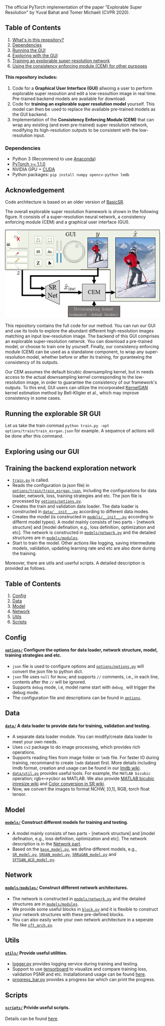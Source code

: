 The official PyTorch implementation of the paper "Explorable Super Resolution" by Yuval Bahat and Tomer Michaeli (CVPR 2020).

## Table of Contents
1. [What's in this reopsitory?](#repository_includes)
1. [Dependencies](#dependencies)
1. [Running the GUI](#GUI_run)
1. [Exploring with the GUI](#GUI_usage)
1. [Training an explorable super-resolution network](#Training)
1. [Using the consistency enforcing module (CEM) for other purposes](./CEM)

#### This repository includes:<a name="repository_includes"></a>
1. Code for a **Graphical User Interface (GUI)** allwoing a user to perform explorable super resoution and edit a low-resoultion image in real time. Pre-trained backend models are available for download. 
2. Code for **training an explorable super resolution model** yourself. This model can then be used to replace the available pre-trained models as the GUI backend.
3. Implementation of the **Consistency Enforcing Module (CEM)** that can wrap any existing (and even pre-trained) super resolution network, modifying its high-resolution outputs to be consistent with the low-resolution input.

### Dependencies

- Python 3 (Recommend to use [Anaconda](https://www.anaconda.com/download/#linux))
- [PyTorch >= 1.1.0](https://pytorch.org/)
- NVIDIA GPU + [CUDA](https://developer.nvidia.com/cuda-downloads)
- Python packages: `pip install numpy opencv-python lmdb`

## Acknowledgement

Code architecture is based on an older version of [BasicSR](https://github.com/junyanz/pytorch-CycleGAN-and-pix2pix).



The overall explorable super resolution framework is shown in the following figure. It consists of a super-resolution neural network, a consistency enforcing module (CEM) and a graphical user interface (GUI). 

<p align="center">
   <img src="fig_framework_scheme_4_github.png">
</p>

This repository contains the full code for our method. You can run our GUI and use its tools to explore the abundant different high-resolution images matching an input low-resolution image. The backend of this GUI comprises an explorable super-resolution netwrok. You can download a pre-trained model, or choose to train one by yourself. Finally, our consistency enforcing module (CEM) can be used as a standalone component, to wrap any super-resolution model, whether before or after its training, for guranteeing the consistency of its outputs.

Our CEM assumes the default bicubic downsampling kernel, but in needs access to the actual downsampling kernel corresponding to the low-resolution image, in order to guarantee the consistency of our framework's outputs. To this end, GUI users can utilize the incorporated [KernelGAN](http://www.wisdom.weizmann.ac.il/~vision/kernelgan/) kernel estimation method by Bell-Kligler et al., which may improve consistency in some cases.


## Running the explorable SR GUI<a name="GUI_run"></a>
Let us take the train commad `python train.py -opt options/train/train_esrgan.json` for example. A sequence of actions will be done after this command. 

## Exploring using our GUI<a name="GUI_usage"></a>

## Training the backend exploration network<a name="Training"></a>

- [`train.py`](https://github.com/xinntao/BasicSR/blob/master/codes/train.py) is called. 
- Reads the configuration (a json file) in [`options/train/train_esrgan.json`](https://github.com/xinntao/BasicSR/blob/master/codes/options/train/train_esrgan.json), including the configurations for data loader, network, loss, training strategies and etc. The json file is processed by [`options/options.py`](https://github.com/xinntao/BasicSR/blob/master/codes/options/options.py).
- Creates the train and validation data loader. The data loader is constructed in [`data/__init__.py`](https://github.com/xinntao/BasicSR/blob/master/codes/data/__init__.py) according to different data modes.
- Creates the model (is constructed in [`models/__init__.py`](https://github.com/xinntao/BasicSR/blob/master/codes/models/__init__.py) according to differnt model types). A model mainly consists of two parts - [network structure] and [model defination, e.g., loss definition, optimization and etc]. The network is constructed in [`models/network.py`](https://github.com/xinntao/BasicSR/blob/master/codes/models/networks.py) and the detailed structures are in [`models/modules`](https://github.com/xinntao/BasicSR/tree/master/codes/models/modules).
- Start to train the model. Other actions like logging, saving intermediate models, validation, updating learning rate and etc are also done during the training.  

Moreover, there are utils and userful scripts. A detailed description is provided as follows.


## Table of Contents
1. [Config](#config)
1. [Data](#data)
1. [Model](#model)
1. [Network](#network)
1. [Utils](#utils)
1. [Scripts](#scripts)

## Config
#### [`options/`](https://github.com/xinntao/BasicSR/tree/master/codes/options) Configure the options for data loader, network structure, model, training strategies and etc.

- `json` file is used to configure options and [`options/options.py`](https://github.com/xinntao/BasicSR/blob/master/codes/options/options.py) will convert the json file to python dict.
- `json` file uses `null` for `None`; and supports `//` comments, i.e., in each line, contents after the `//` will be ignored. 
- Supports `debug` mode, i.e, model name start with `debug_` will trigger the debug mode.
- The configuration file and descriptions can be found in [`options`](https://github.com/xinntao/BasicSR/tree/master/codes/options).

## Data
#### [`data/`](https://github.com/xinntao/BasicSR/tree/master/codes/data) A data loader to provide data for training, validation and testing.

- A separate data loader module. You can modify/create data loader to meet your own needs.
- Uses `cv2` package to do image processing, which provides rich operations.
- Supports reading files from image folder or `lmdb` file. For faster IO during training, recommand to create `lmdb` dataset first. More details including lmdb format, creation and usage can be found in our [lmdb wiki](https://github.com/xinntao/BasicSR/wiki/Faster-IO-speed).
- [`data/util.py`](https://github.com/xinntao/BasicSR/blob/master/codes/data/util.py) provides useful tools. For example, the `MATLAB bicubic` operation; rgb<-->ycbcr as MATLAB. We also provide [MATLAB bicubic imresize wiki](https://github.com/xinntao/BasicSR/wiki/MATLAB-bicubic-imresize) and [Color conversion in SR wiki](https://github.com/xinntao/BasicSR/wiki/Color-conversion-in-SR).
- Now, we convert the images to format NCHW, [0,1], RGB, torch float tensor.

## Model
#### [`models/`](https://github.com/xinntao/BasicSR/tree/master/codes/models) Construct different models for training and testing.

- A model mainly consists of two parts - [network structure] and [model defination, e.g., loss definition, optimization and etc]. The network description is in the [Network part](#network).
- Based on the [`base_model.py`](https://github.com/xinntao/BasicSR/blob/master/codes/models/base_model.py), we define different models, e.g., [`SR_model.py`](https://github.com/xinntao/BasicSR/blob/master/codes/models/SR_model.py), [`SRGAN_model.py`](https://github.com/xinntao/BasicSR/blob/master/codes/models/SRGAN_model.py), [`SRRaGAN_model.py`](https://github.com/xinntao/BasicSR/blob/master/codes/models/SRRaGAN_model.py) and [`SFTGAN_ACD_model.py`](https://github.com/xinntao/BasicSR/blob/master/codes/models/SFTGAN_ACD_model.py).

## Network
#### [`models/modules/`](https://github.com/xinntao/BasicSR/tree/master/codes/models/modules) Construct different network architectures.

- The network is constructed in [`models/network.py`](https://github.com/xinntao/BasicSR/blob/master/codes/models/networks.py) and the detailed structures are in [`models/modules`](https://github.com/xinntao/BasicSR/tree/master/codes/models/modules).
- We provide some useful blocks in [`block.py`](https://github.com/xinntao/BasicSR/blob/master/codes/models/modules/block.py) and it is flexible to construct your network structures with these pre-defined blocks.
- You can also easily write your own network architecture in a seperate file like [`sft_arch.py`](https://github.com/xinntao/BasicSR/blob/master/codes/models/modules/sft_arch.py). 

## Utils
#### [`utils/`](https://github.com/xinntao/BasicSR/tree/master/codes/utils) Provide useful utilities.

- [logger.py](https://github.com/xinntao/BasicSR/blob/master/codes/utils/logger.py) provides logging service during training and testing.
- Support to use [tensorboard](https://www.tensorflow.org/programmers_guide/summaries_and_tensorboard) to visualize and compare training loss, validation PSNR and etc. Installationand usage can be found [here](https://github.com/xinntao/BasicSR/tree/master/codes/utils).
- [progress_bar.py](https://github.com/xinntao/BasicSR/blob/master/codes/utils/progress_bar.py) provides a progress bar which can print the progress. 

## Scripts
#### [`scripts/`](https://github.com/xinntao/BasicSR/tree/master/codes/scripts) Privide useful scripts.
Details can be found [here](https://github.com/xinntao/BasicSR/tree/master/codes/scripts).
